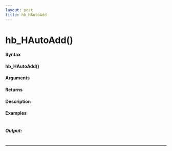 ```yaml
---
layout: post
title: hb_HAutoAdd
---
```


# hb_HAutoAdd()


#### Syntax

#### hb_HAutoAdd()

#### Arguments

#### Returns

#### Description

#### Examples

```

```

##### Output:

```

```

---